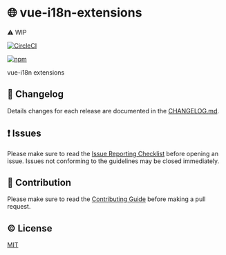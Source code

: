 # :globe_with_meridians: vue-i18n-extensions

:warning: WIP

[![CircleCI](https://circleci.com/gh/kazupon/vue-i18n-extensions/tree/dev.svg?style=svg)](https://circleci.com/gh/kazupon/vue-i18n-extensions/tree/dev)
<!--
[![codecov](https://codecov.io/gh/kazupon/vue-i18n-extensions/branch/dev/graph/badge.svg)](https://codecov.io/gh/kazupon/vue-i18n-extensions)
-->
[![npm](https://img.shields.io/npm/v/vue-i18n-extensions.svg)](https://www.npmjs.com/package/vue-i18n-extensions)

vue-i18n extensions

## :scroll: Changelog
Details changes for each release are documented in the [CHANGELOG.md](https://github.com/kazupon/vue-i18n-extensions/blob/dev/CHANGELOG.md).


## :exclamation: Issues
Please make sure to read the [Issue Reporting Checklist](https://github.com/kazupon/vue-i18n-extensions/blob/dev/CONTRIBUTING.md#issue-reporting-guidelines) before opening an issue. Issues not conforming to the guidelines may be closed immediately.


## :muscle: Contribution
Please make sure to read the [Contributing Guide](https://github.com/kazupon/vue-i18n-extensions/blob/dev/CONTRIBUTING.md) before making a pull request.

## :copyright: License

[MIT](http://opensource.org/licenses/MIT)
